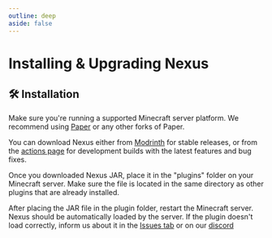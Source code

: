 ```yaml
---
outline: deep
aside: false
---
```


# Installing & Upgrading Nexus

## 🛠 Installation

Make sure you're running a supported Minecraft server platform. We recommend using [Paper](https://papermc.io) or any other forks of Paper.

You can download Nexus either from [Modrinth](https://modrinth.com/plugin/nexuss) for stable releases, or from the [actions page](https://github.com/BX-Team/Nexus/actions/workflows/build.yml) for development builds with the latest features and bug fixes.

Once you downloaded Nexus JAR, place it in the "plugins" folder on your Minecraft server. Make sure the file is located in the same directory as other plugins that are already installed.

After placing the JAR file in the plugin folder, restart the Minecraft server. Nexus should be automatically loaded by the server. If the plugin doesn't load correctly, inform us about it in the [Issues tab](https://github.com/BX-Team/Nexus/issues) or on our [discord](https://discord.gg/FQ7jmGBd6c)